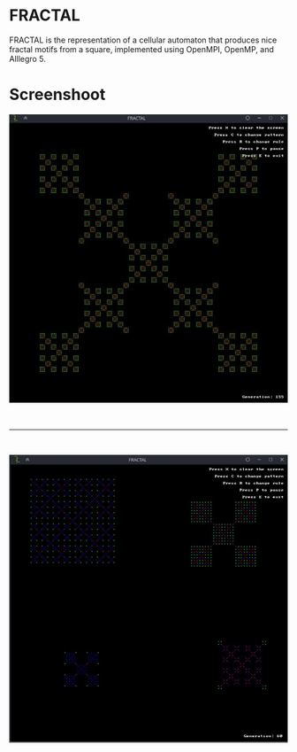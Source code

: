 # FRACTAL
FRACTAL is the representation of a cellular automaton that produces nice fractal motifs from a square, implemented using OpenMPI, OpenMP, and Alllegro 5.

# Screenshoot

<p align="center">
  <img src="https://github.com/notTyche/FRACTAL/blob/master/media-1.jpg?raw=true" width="512">
</p>
  <br>
  <hr>
  <br>
<p align="center">
  <img src="https://github.com/notTyche/FRACTAL/blob/master/media-2.jpg?raw=true" width="512">
</p>

